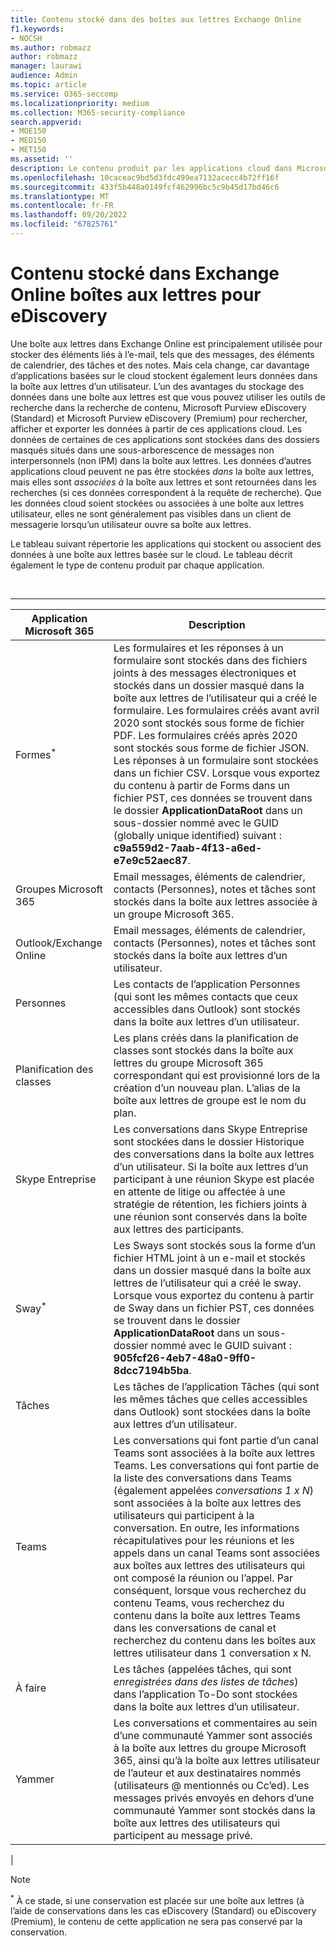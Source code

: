 ```yaml
---
title: Contenu stocké dans des boîtes aux lettres Exchange Online
f1.keywords:
- NOCSH
ms.author: robmazz
author: robmazz
manager: laurawi
audience: Admin
ms.topic: article
ms.service: O365-seccomp
ms.localizationpriority: medium
ms.collection: M365-security-compliance
search.appverid:
- MOE150
- MED150
- MET150
ms.assetid: ''
description: Le contenu produit par les applications cloud dans Microsoft 365 est stocké ou associé à la boîte aux lettres Exchange Online d’un utilisateur. Ce contenu peut être recherché à l’aide des outils Microsoft eDiscovery.
ms.openlocfilehash: 10caceac9bd5d3fdc499ea7132acecc4b72ff16f
ms.sourcegitcommit: 433f5b448a0149fcf462996bc5c9b45d17bd46c6
ms.translationtype: MT
ms.contentlocale: fr-FR
ms.lasthandoff: 09/20/2022
ms.locfileid: "67825761"
---
```

# <a name="content-stored-in-exchange-online-mailboxes-for-ediscovery"></a>Contenu stocké dans Exchange Online boîtes aux lettres pour eDiscovery

Une boîte aux lettres dans Exchange Online est principalement utilisée pour stocker des éléments liés à l’e-mail, tels que des messages, des éléments de calendrier, des tâches et des notes. Mais cela change, car davantage d’applications basées sur le cloud stockent également leurs données dans la boîte aux lettres d’un utilisateur. L’un des avantages du stockage des données dans une boîte aux lettres est que vous pouvez utiliser les outils de recherche dans la recherche de contenu, Microsoft Purview eDiscovery (Standard) et Microsoft Purview eDiscovery (Premium) pour rechercher, afficher et exporter les données à partir de ces applications cloud. Les données de certaines de ces applications sont stockées dans des dossiers masqués situés dans une sous-arborescence de messages non interpersonnels (non IPM) dans la boîte aux lettres. Les données d’autres applications cloud peuvent ne pas être stockées _dans_ la boîte aux lettres, mais elles sont _associées à_ la boîte aux lettres et sont retournées dans les recherches (si ces données correspondent à la requête de recherche). Que les données cloud soient stockées ou associées à une boîte aux lettres utilisateur, elles ne sont généralement pas visibles dans un client de messagerie lorsqu’un utilisateur ouvre sa boîte aux lettres.

Le tableau suivant répertorie les applications qui stockent ou associent des données à une boîte aux lettres basée sur le cloud. Le tableau décrit également le type de contenu produit par chaque application.

<br>

****

|Application Microsoft 365|Description|
|---|---|
|Formes<sup>*</sup>|Les formulaires et les réponses à un formulaire sont stockés dans des fichiers joints à des messages électroniques et stockés dans un dossier masqué dans la boîte aux lettres de l’utilisateur qui a créé le formulaire. Les formulaires créés avant avril 2020 sont stockés sous forme de fichier PDF. Les formulaires créés après 2020 sont stockés sous forme de fichier JSON. Les réponses à un formulaire sont stockées dans un fichier CSV. Lorsque vous exportez du contenu à partir de Forms dans un fichier PST, ces données se trouvent dans le dossier **ApplicationDataRoot** dans un sous-dossier nommé avec le GUID (globally unique identified) suivant : **c9a559d2-7aab-4f13-a6ed-e7e9c52aec87**.|
|Groupes Microsoft 365|Email messages, éléments de calendrier, contacts (Personnes), notes et tâches sont stockés dans la boîte aux lettres associée à un groupe Microsoft 365.|
|Outlook/Exchange Online|Email messages, éléments de calendrier, contacts (Personnes), notes et tâches sont stockés dans la boîte aux lettres d’un utilisateur.|
|Personnes|Les contacts de l’application Personnes (qui sont les mêmes contacts que ceux accessibles dans Outlook) sont stockés dans la boîte aux lettres d’un utilisateur.|
|Planification des classes|Les plans créés dans la planification de classes sont stockés dans la boîte aux lettres du groupe Microsoft 365 correspondant qui est provisionné lors de la création d’un nouveau plan. L’alias de la boîte aux lettres de groupe est le nom du plan.|
|Skype Entreprise|Les conversations dans Skype Entreprise sont stockées dans le dossier Historique des conversations dans la boîte aux lettres d’un utilisateur. Si la boîte aux lettres d’un participant à une réunion Skype est placée en attente de litige ou affectée à une stratégie de rétention, les fichiers joints à une réunion sont conservés dans la boîte aux lettres des participants.|
|Sway<sup>*</sup>|Les Sways sont stockés sous la forme d’un fichier HTML joint à un e-mail et stockés dans un dossier masqué dans la boîte aux lettres de l’utilisateur qui a créé le sway. Lorsque vous exportez du contenu à partir de Sway dans un fichier PST, ces données se trouvent dans le dossier **ApplicationDataRoot** dans un sous-dossier nommé avec le GUID suivant : **905fcf26-4eb7-48a0-9ff0-8dcc7194b5ba**.|
|Tâches|Les tâches de l’application Tâches (qui sont les mêmes tâches que celles accessibles dans Outlook) sont stockées dans la boîte aux lettres d’un utilisateur.|
|Teams|Les conversations qui font partie d’un canal Teams sont associées à la boîte aux lettres Teams. Les conversations qui font partie de la liste des conversations dans Teams (également appelées *conversations 1 x N*) sont associées à la boîte aux lettres des utilisateurs qui participent à la conversation. En outre, les informations récapitulatives pour les réunions et les appels dans un canal Teams sont associées aux boîtes aux lettres des utilisateurs qui ont composé la réunion ou l’appel. Par conséquent, lorsque vous recherchez du contenu Teams, vous recherchez du contenu dans la boîte aux lettres Teams dans les conversations de canal et recherchez du contenu dans les boîtes aux lettres utilisateur dans 1 conversation x N.|
|À faire|Les tâches (appelées tâches, qui sont *enregistrées dans des listes de tâches*) dans l’application To-Do sont stockées dans la boîte aux lettres d’un utilisateur.|
|Yammer|Les conversations et commentaires au sein d’une communauté Yammer sont associés à la boîte aux lettres du groupe Microsoft 365, ainsi qu’à la boîte aux lettres utilisateur de l’auteur et aux destinataires nommés (utilisateurs @ mentionnés ou Cc’ed). Les messages privés envoyés en dehors d’une communauté Yammer sont stockés dans la boîte aux lettres des utilisateurs qui participent au message privé.|
|

> [!NOTE]
> <sup>*</sup> À ce stade, si une conservation est placée sur une boîte aux lettres (à l’aide de conservations dans les cas eDiscovery (Standard) ou eDiscovery (Premium), le contenu de cette application ne sera pas conservé par la conservation.
